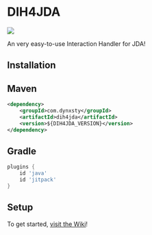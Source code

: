 # DIH4JDA
[![](https://jitpack.io/v/DynxstyGIT/DIH4JDA.svg)](https://jitpack.io/#DynxstyGIT/DIH4JDA)

An very easy-to-use Interaction Handler for JDA!

## Installation

## Maven
```xml
<dependency> 
    <groupId>com.dynxsty</groupId> 
    <artifactId>dih4jda</artifactId> 
    <version>${DIH4JDA_VERSION}</version> 
</dependency>
```

## Gradle
```gradle
plugins {
    id 'java'
    id 'jitpack'
}
```

## Setup
To get started, [visit the Wiki](https://github.com/DynxstyGIT/DIH4JDA/wiki)!





